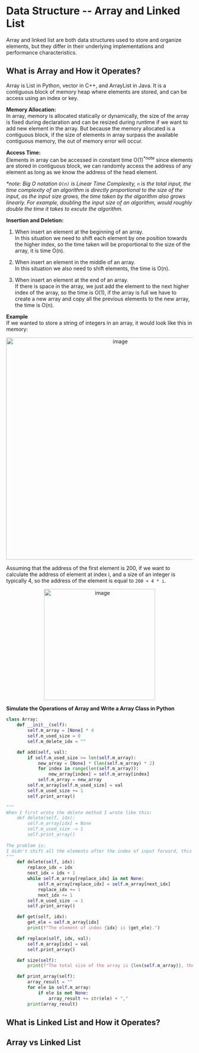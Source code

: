# Data Structure -- Array and Linked List

Array and linked list are both data structures used to store and organize elements, but they differ in their underlying implementations and performance characteristics.

## What is Array and How it Operates?

Array is List in Python, vector in C++, and ArrayList in Java. It is a contiguous block of memory heap where elements are stored, and can be access using an index or key. 

**Memory Allocation:**  
In array, memory is allocated statically or dynamically, the size of the array is fixed during declaration and can be resized during runtime if we want to add new element in the array. But because the memory allocated is a contiguous block, if the size of elements in array surpass the available contiguous memory, the out of memory error will occur.

**Access Time:**  
Elements in array can be accessed in constant time O(1)<sup>*note</sup> since elements are stored in contiguous block, we can randomly access the address of any element as long as we know the address of the head element.

_*note: Big O notation `O(n)` is Linear Time Complexity, `n` is the total input, the time complexity of an algorithm is directly proportional to the size of the input, as the input size grows, the time taken by the algorithm also grows linearly. For example, doubling the input size of an algorithm, would roughly double the time it takes to excute the algorithm._

**Insertion and Deletion:**  
1. When insert an element at the beginning of an array.  
In this situation we need to shift each element by one position towards the higher index, so the time taken will be proportional to the size of the array, it is time O(n).

2. When insert an element in the middle of an array.  
In this situation we also need to shift elements, the time is O(n).

3. When insert an element at the end of an array.  
If there is space in the array, we just add the element to the next higher index of the array, so the time is O(1), if the array is full we have to create a new array and copy all the previous elements to the new array, the time is O(n).

**Example**  
If we wanted to store a string of integers in an array, it would look like this in memory:

<div align=center>
<img width="600" alt="image" src="https://github.com/ShiyuFan0820/PythonLearningNote/assets/149340606/79362cd4-db16-43da-af3b-0fd265c40d74">
</div>

Assuming that the address of the first element is 200, if we want to calculate the address of element at index i, and a size of an integer is typically 4, so the address of the element is equal to `200 + 4 * i`.

<div align=center>
<img width="300" alt="image" src="https://github.com/ShiyuFan0820/PythonLearningNote/assets/149340606/f6c265a1-e92f-42ba-9193-e570e3bc3eb9">
</div>

**Simulate the Operations of Array and Write a Array Class in Python**
```py
class Array:
    def __init__(self):
        self.m_array = [None] * 4
        self.m_used_size = 0
        self.m_delete_idx = ""

    def add(self, val):
        if self.m_used_size >= len(self.m_array):
            new_array = [None] * (len(self.m_array) * 2)
            for index in range(len(self.m_array)):
                new_array[index] = self.m_array[index]
            self.m_array = new_array
        self.m_array[self.m_used_size] = val
        self.m_used_size += 1
        self.print_array()

"""
When I first wrote the delete method I wrote like this:
    def delete(self, idx):
        self.m_array[idx] = None
        self.m_used_size -= 1
        self.print_array()
        
The problem is:
I didn't shift all the elements after the index of input forward, this caused if I deleted the element which was not at the last position, the used size would be subtracted by 1, after that when I called the add method, the element at the last position would be replaced to the new element and the used size would be added by 1 and when I called size method and printed the new array, the elements printed would be one less than the used size reported by the size method.
"""
    def delete(self, idx):
        replace_idx = idx
        next_idx = idx + 1
        while self.m_array[replace_idx] is not None:
            self.m_array[replace_idx] = self.m_array[next_idx]
            replace_idx += 1
            next_idx += 1
        self.m_used_size -= 1
        self.print_array()

    def get(self, idx):
        get_ele = self.m_array[idx]
        print(f"The element of index {idx} is {get_ele}.")

    def replace(self, idx, val):
        self.m_array[idx] = val
        self.print_array()

    def size(self):
        print(f"The total size of the array is {len(self.m_array)}, the size being used now is {self.m_used_size}.")

    def print_array(self):
        array_result = ""
        for ele in self.m_array:
            if ele is not None:
                array_result += str(ele) + ","
        print(array_result)

```


## What is Linked List and How it Operates?



## Array vs Linked List
